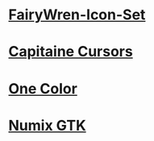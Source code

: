 # [FairyWren-Icon-Set](https://www.pling.com/p/1684521)

# [Capitaine Cursors](https://www.pling.com/p/1148692)

# [One Color](https://www.xfce-look.org/p/1148918)

# [Numix GTK](https://github.com/numixproject/numix-gtk-theme)
